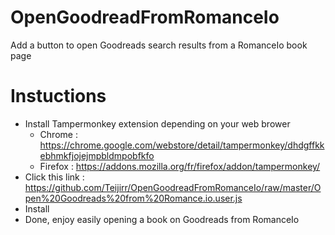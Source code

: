 # OpenGoodreadFromRomanceIo
Add a button to open Goodreads search results from a RomanceIo book page

# Instuctions
- Install Tampermonkey extension depending on your web brower
  - Chrome : https://chrome.google.com/webstore/detail/tampermonkey/dhdgffkkebhmkfjojejmpbldmpobfkfo
  - Firefox : https://addons.mozilla.org/fr/firefox/addon/tampermonkey/
- Click this link : https://github.com/Teijirr/OpenGoodreadFromRomanceIo/raw/master/Open%20Goodreads%20from%20Romance.io.user.js
- Install
- Done, enjoy easily opening a book on Goodreads from RomanceIo
